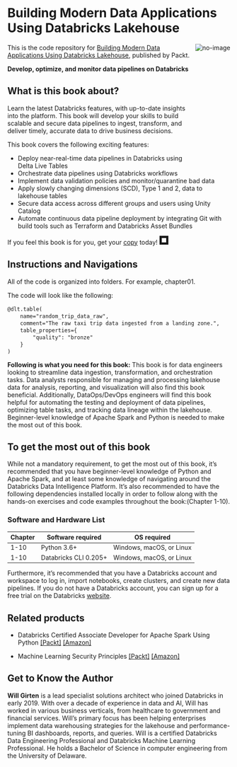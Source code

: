 # Building Modern Data Applications Using Databricks Lakehouse

<a href="https://www.packtpub.com/en-us/product/building-modern-data-applications-using-databricks-lakehouse-9781801073233"><img src="https://content.packt.com/B22011/cover_image.jpg" alt="no-image" height="256px" align="right"></a>

This is the code repository for [Building Modern Data Applications Using Databricks Lakehouse](https://www.packtpub.com/en-us/product/building-modern-data-applications-using-databricks-lakehouse-9781801073233), published by Packt.

**Develop, optimize, and monitor data pipelines on Databricks**

## What is this book about?
Learn the latest Databricks features, with up-to-date insights into the platform. This book will develop your skills to build scalable and secure data pipelines to ingest, transform, and deliver timely, accurate data to drive business decisions.

This book covers the following exciting features:
* Deploy near-real-time data pipelines in Databricks using Delta Live Tables
* Orchestrate data pipelines using Databricks workflows
* Implement data validation policies and monitor/quarantine bad data
* Apply slowly changing dimensions (SCD), Type 1 and 2, data to lakehouse tables
* Secure data access across different groups and users using Unity Catalog
* Automate continuous data pipeline deployment by integrating Git with build tools such as Terraform and Databricks Asset Bundles

If you feel this book is for you, get your [copy](https://www.amazon.com/Building-Modern-Applications-Databricks-Lakehouse/dp/1801073236/ref=tmm_pap_swatch_0?_encoding=UTF8&dib_tag=se&dib=eyJ2IjoiMSJ9.lgIecM0Ee0JST_roP0tVisdsDureV0zEHPilTJWeN50.92-jnQE1HVeLCm04AGkW20I1lWkPIHEdggtpMma0_oM&qid=1729572915&sr=8-1) today!
<a href="https://www.packtpub.com/?utm_source=github&utm_medium=banner&utm_campaign=GitHubBanner"><img src="https://raw.githubusercontent.com/PacktPublishing/GitHub/master/GitHub.png" 
alt="https://www.packtpub.com/" border="5" /></a>
## Instructions and Navigations
All of the code is organized into folders. For example, chapter01.

The code will look like the following:
```
@dlt.table(
    name="random_trip_data_raw",
    comment="The raw taxi trip data ingested from a landing zone.",
    table_properties={
        "quality": "bronze"
    }
)
```

**Following is what you need for this book:**
This book is for data engineers looking to streamline data ingestion, transformation, and orchestration tasks. Data analysts responsible for managing and processing lakehouse data for analysis, reporting, and visualization will also find this book beneficial. Additionally, DataOps/DevOps engineers will find this book helpful for automating the testing and deployment of data pipelines, optimizing table tasks, and tracking data lineage within the lakehouse. Beginner-level knowledge of Apache Spark and Python is needed to make the most out of this book.

## To get the most out of this book
While not a mandatory requirement, to get the most out of this book, it’s recommended that you have
beginner-level knowledge of Python and Apache Spark, and at least some knowledge of navigating
around the Databricks Data Intelligence Platform. It’s also recommended to have the following
dependencies installed locally in order to follow along with the hands-on exercises and code examples
throughout the book:(Chapter 1-10).

### Software and Hardware List
| Chapter | Software required | OS required |
| -------- | ------------------------------------ | ----------------------------------- |
| 1-10 | Python 3.6+ | Windows, macOS, or Linux |
| 1-10 | Databricks CLI 0.205+ | Windows, macOS, or Linux |

Furthermore, it’s recommended that you have a Databricks account and workspace to log in, import
notebooks, create clusters, and create new data pipelines. If you do not have a Databricks account,
you can sign up for a free trial on the Databricks [website](https://www.databricks.com/try-databricks).

## Related products
* Databricks Certified Associate Developer for Apache Spark Using Python [[Packt]](https://www.packtpub.com/en-us/product/databricks-certified-associate-developer-for-apache-spark-using-python-9781804619780) [[Amazon]](https://www.amazon.com/Databricks-Certified-Associate-Developer-Apache/dp/1804619787/ref=sr_1_1?dib=eyJ2IjoiMSJ9.hz6OGLsadzx-xkkwOuNR86dhlhCOwiuIYWSoaaBoelPXbZhfgDsJiXPnB27ZybWK.ZcUq4e1bwTY8UdNiHszmcgRS6tUUTx-HFjq0iBDVQZI&dib_tag=se&keywords=Databricks+Certified+Associate+Developer+for+Apache+Spark+Using+Python&qid=1729573335&sr=8-1)

* Machine Learning Security Principles [[Packt]](https://www.packtpub.com/en-us/product/machine-learning-security-principles-9781804618851) [[Amazon]](https://www.amazon.com/Machine-Learning-Security-Principles-applications/dp/1804618853/ref=sr_1_1?crid=2T7PSUVLXNUZO&dib=eyJ2IjoiMSJ9.HtII74E_8N68kFc39-KHjVCw-cyq6-ojYfLL6WE_cdBzgvevpUnZbjqMzfOLKOXsQF-xtUYDFTlgJ7Dq9gjmhS0FvOMpIF96-X1dxzp6AtrmtwtJ1gQ_cems8xcAF-YEJg8lW3PhpbScOhQ0XnlHY2ZzIfmRcHIQa7kumw_Rzk0zdpYSVm07GJrJVYzhMUNCAUDpU5Di3SD2rWSxUJwI0A2rkTL8387gGXY-CTczRGc.WyHTg0002U9-nsQ8Zf6G7Lt7BjMZ6Us_c4f0lMT4ETo&dib_tag=se&keywords=Machine+Learning+Security+Principles&qid=1729573426&sprefix=machine+learning+security+principles%2Caps%2C386&sr=8-1)

## Get to Know the Author
**Will Girten** 
 is a lead specialist solutions architect who joined Databricks in early 2019. With over a decade of experience in data and AI, Will has worked in various business verticals, from healthcare to government and financial services. Will’s primary focus has been helping enterprises implement data warehousing strategies for the lakehouse and performance-tuning BI dashboards, reports, and queries. Will is a certified Databricks Data Engineering Professional and Databricks Machine Learning Professional. He holds a Bachelor of Science in computer engineering from the University of Delaware.
